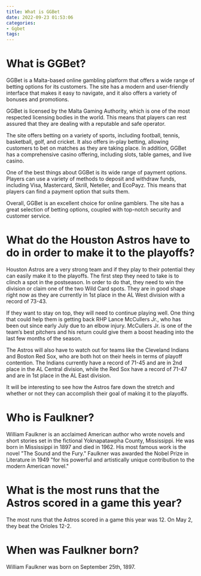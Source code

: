 ```yaml
---
title: What is GGBet 
date: 2022-09-23 01:53:06
categories:
- Ggbet
tags:
---
```



#  What is GGBet? 
GGBet is a Malta-based online gambling platform that offers a wide range of betting options for its customers. The site has a modern and user-friendly interface that makes it easy to navigate, and it also offers a variety of bonuses and promotions.

GGBet is licensed by the Malta Gaming Authority, which is one of the most respected licensing bodies in the world. This means that players can rest assured that they are dealing with a reputable and safe operator.

The site offers betting on a variety of sports, including football, tennis, basketball, golf, and cricket. It also offers in-play betting, allowing customers to bet on matches as they are taking place. In addition, GGBet has a comprehensive casino offering, including slots, table games, and live casino.

One of the best things about GGBet is its wide range of payment options. Players can use a variety of methods to deposit and withdraw funds, including Visa, Mastercard, Skrill, Neteller, and EcoPayz. This means that players can find a payment option that suits them.

Overall, GGBet is an excellent choice for online gamblers. The site has a great selection of betting options, coupled with top-notch security and customer service.

#  What do the Houston Astros have to do in order to make it to the playoffs?

Houston Astros are a very strong team and if they play to their potential they can easily make it to the playoffs. The first step they need to take is to clinch a spot in the postseason. In order to do that, they need to win the division or claim one of the two Wild Card spots. They are in good shape right now as they are currently in 1st place in the AL West division with a record of 73-43.

If they want to stay on top, they will need to continue playing well. One thing that could help them is getting back RHP Lance McCullers Jr., who has been out since early July due to an elbow injury. McCullers Jr. is one of the team’s best pitchers and his return could give them a boost heading into the last few months of the season.

The Astros will also have to watch out for teams like the Cleveland Indians and Boston Red Sox, who are both hot on their heels in terms of playoff contention. The Indians currently have a record of 71-45 and are in 2nd place in the AL Central division, while the Red Sox have a record of 71-47 and are in 1st place in the AL East division.

It will be interesting to see how the Astros fare down the stretch and whether or not they can accomplish their goal of making it to the playoffs.

#  Who is Faulkner?



William Faulkner is an acclaimed American author who wrote novels and short stories set in the fictional Yoknapatawpha County, Mississippi. He was born in Mississippi in 1897 and died in 1962. His most famous work is the novel "The Sound and the Fury." Faulkner was awarded the Nobel Prize in Literature in 1949 "for his powerful and artistically unique contribution to the modern American novel."

#  What is the most runs that the Astros scored in a game this year?

The most runs that the Astros scored in a game this year was 12. On May 2, they beat the Orioles 12-2.

#  When was Faulkner born?

William Faulkner was born on September 25th, 1897.